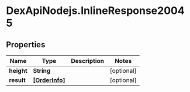 # DexApiNodejs.InlineResponse20045

## Properties

Name | Type | Description | Notes
------------ | ------------- | ------------- | -------------
**height** | **String** |  | [optional] 
**result** | [**[OrderInfo]**](OrderInfo.md) |  | [optional] 


